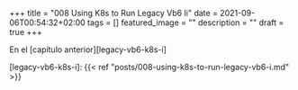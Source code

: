 +++
title =  "008 Using K8s to Run Legacy Vb6 Ii"
date = 2021-09-06T00:54:32+02:00
tags = []
featured_image = ""
description = ""
draft = true
+++

En el [capítulo anterior][legacy-vb6-k8s-i] 





[legacy-vb6-k8s-i]: {{< ref "posts/008-using-k8s-to-run-legacy-vb6-i.md" >}}